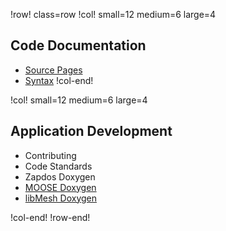 !row! class=row
!col! small=12 medium=6 large=4
## Code Documentation

- [Source Pages](source/index.md)
- [Syntax](syntax/index.md)
!col-end!

!col! small=12 medium=6 large=4
## Application Development

- Contributing
- Code Standards
- Zapdos Doxygen
- [MOOSE Doxygen](https://mooseframework.org/docs/doxygen/moose/classes.html)
- [libMesh Doxygen](https://mooseframework.org/docs/doxygen/libmesh/classes.html)

!col-end!
!row-end!
